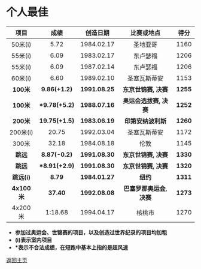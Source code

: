 # 个人最佳

|    项目     |        成绩        |    创造日期    |        比赛或地点        |   得分   |
| :---------: | :----------------: | :------------: | :----------------------: | :------: |
|   50米(i)   |        5.72        |   1984.02.17   |         圣地亚哥         |   1160   |
|   55米(i)   |        6.09        |   1983.02.17   |         东卢瑟福         |   1206   |
|   55米(i)   |        6.09        |   1987.02.14   |         东卢瑟福         |   1206   |
|   60米(i)   |        6.60        |   1989.02.10   |       圣塞瓦斯蒂安       |   1153   |
|  **100米**  |   **9.86(+1.2)**   | **1991.08.25** |   **东京世锦赛, 决赛**   | **1255** |
|  **100米**  | <b>*9.78(+5.2)</b> | **1988.07.16** |  **奥运会选拔赛, 决赛**  | **1252** |
|  **200米**  |  **19.75(+1.5)**   | **1983.06.19** |    **印第安纳波利斯**    | **1260** |
|  200米(i)   |       20.75        |   1992.03.04   |       圣塞瓦斯蒂安       |   1172   |
|    300米    |       32.18        |   1984.08.18   |           伦敦           |   1145   |
|  **跳远**   |   **8.87(-0.2)**   | **1991.08.30** |   **东京世锦赛, 决赛**   | **1330** |
|  **跳远**   | <b>*8.91(+2.9)</b> | **1991.08.30** |   **东京世锦赛, 决赛**   | **1320** |
| **跳远(i)** |      **8.79**      | **1984.01.27** |         **纽约**         | **1311** |
| **4x100米** |     **37.40**      | **1992.08.08** | **巴塞罗那奥运会, 决赛** | **1273** |
|   4x200米   |      1:18.68       |   1994.04.17   |          核桃市          |   1270   |

- **参加过奥运会、世锦赛的项目，以及创造过世界纪录的项目均加粗**
- **(i)表示室内项目**
- <b>*表示不合法成绩，在短跑中基本上指的是超风速</b>

[返回主页](./Profile.md)
